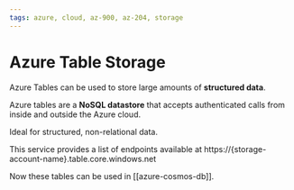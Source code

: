 ```yaml
---
tags: azure, cloud, az-900, az-204, storage
---
```


# Azure Table Storage

Azure Tables can be used to store large amounts of **structured data**.

Azure tables are a **NoSQL datastore** that accepts authenticated calls from inside and outside the Azure cloud.

Ideal for structured, non-relational data.

This service provides a list of endpoints available at https://{storage-account-name}.table.core.windows.net

Now these tables can be used in [[azure-cosmos-db]].
